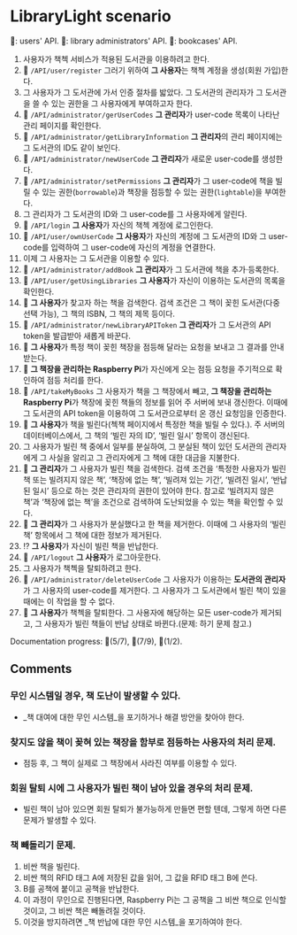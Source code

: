 # LibraryLight scenario

:small_orange_diamond:: users' API.
:small_blue_diamond:: library administrators' API.
:small_red_triangle:: bookcases' API.

1. 사용자가 책첵 서비스가 적용된 도서관을 이용하려고 한다.
2. :small_orange_diamond: `/API/user/register` 그러기 위하여 **그 사용자**는 책첵 계정을 생성(회원 가입)한다.
3. 그 사용자가 그 도서관에 가서 인증 절차를 밟았다. 그 도서관의 관리자가 그 도서관을 쓸 수 있는 권한을 그 사용자에게 부여하고자 한다.
4. :small_blue_diamond: `/API/administrator/gerUserCodes` **그 관리자**가 user-code 목록이 나타난 관리 페이지를 확인한다.
5. :small_blue_diamond: `/API/administrator/getLibraryInformation` **그 관리자**의 관리 페이지에는 그 도서관의 ID도 같이 보인다.
6. :small_blue_diamond: `/API/administrator/newUserCode` **그 관리자**가 새로운 user-code를 생성한다. 
7. :small_blue_diamond: `/API/administrator/setPermissions` **그 관리자**가 그 user-code에 책을 빌릴 수 있는 권한(`borrowable`)과 책장을 점등할 수 있는 권한(`lightable`)을 부여한다.
8. 그 관리자가 그 도서관의 ID와 그 user-code를 그 사용자에게 알린다.
9. :small_orange_diamond: `/API/login` **그 사용자**가 자신의 책첵 계정에 로그인한다.
10. :small_orange_diamond: `/API/user/ownUserCode` **그 사용자**가 자신의 계정에 그 도서관의 ID와 그 user-code를 입력하여 그 user-code에 자신의 계정을 연결한다.
11. 이제 그 사용자는 그 도서관을 이용할 수 있다.
12. :small_blue_diamond: `/API/administrator/addBook` **그 관리자**가 그 도서관에 책을 추가·등록한다.
13. :small_orange_diamond: `/API/user/getUsingLibraries` **그 사용자**가 자신이 이용하는 도서관의 목록을 확인한다.
14. :small_orange_diamond: **그 사용자**가 찾고자 하는 책을 검색한다. 검색 조건은 그 책이 꽂힌 도서관(다중 선택 가능), 그 책의 ISBN, 그 책의 제목 등이다.
15. :small_blue_diamond: `/API/administrator/newLibraryAPIToken` **그 관리자**가 그 도서관의 API token을 발급받아 새롭게 바꾼다.
16. :small_orange_diamond: **그 사용자**가 특정 책이 꽂힌 책장을 점등해 달라는 요청을 보내고 그 결과를 안내받는다.
17. :small_red_triangle: **그 책장을 관리하는 Raspberry Pi**가 자신에게 오는 점등 요청을 주기적으로 확인하여 점등 처리를 한다.
18. :small_red_triangle: `/API/takeMyBooks` 그 사용자가 책을 그 책장에서 빼고, **그 책장을 관리하는 Raspberry Pi**가 책장에 꽂힌 책들의 정보를 읽어 주 서버에 보내 갱신한다. 이때에 그 도서관의 API token을 이용하여 그 도서관으로부터 온 갱신 요청임을 인증한다.
19. :small_orange_diamond: **그 사용자**가 책을 빌린다(첵책 페이지에서 특정한 책을 빌릴 수 있다.). 주 서버의 데이터베이스에서, 그 책의 ‘빌린 자의 ID’, ‘빌린 일시’ 항목이 갱신된다.
20. 그 사용자가 빌린 책 중에서 일부를 분실하여, 그 분실된 책이 있던 도서관의 관리자에게 그 사실을 알리고 그 관리자에게 그 책에 대한 대금을 지불한다.
21. :small_blue_diamond: **그 관리자**가 그 사용자가 빌린 책을 검색한다. 검색 조건을 ‘특정한 사용자가 빌린 책 또는 빌려지지 않은 책’, ‘책장에 없는 책’, ‘빌려져 있는 기간’, ‘빌려진 일시’, ‘반납된 일시’ 등으로 하는 것은 관리자의 권한이 있어야 한다. 참고로 ‘빌려지지 않은 책’과 ‘책장에 없는 책’을 조건으로 검색하여 도난되었을 수 있는 책을 확인할 수 있다.
22. :small_blue_diamond: **그 관리자**가 그 사용자가 분실했다고 한 책을 제거한다. 이때에 그 사용자의 ‘빌린 책’ 항목에서 그 책에 대한 정보가 제거된다.
23. :interrobang: **그 사용자**가 자신이 빌린 책을 반납한다.
24. :small_orange_diamond: `/API/logout` **그 사용자**가 로그아웃한다.
25. 그 사용자가 책첵을 탈퇴하려고 한다.
26. :small_blue_diamond: `/API/administrator/deleteUserCode` 그 사용자가 이용하는 **도서관의 관리자**가 그 사용자의 user-code를 제거한다. 그 사용자가 그 도서관에서 빌린 책이 있을 때에는 이 작업을 할 수 없다.
27. :small_orange_diamond: **그 사용자**가 책첵을 탈퇴한다. 그 사용자에 해당하는 모든 user-code가 제거되고, 그 사용자가 빌린 책들이 반납 상태로 바뀐다.(문제: 하기 문제 참고.)

Documentation progress: :small_orange_diamond:(5/7), :small_blue_diamond:(7/9), :small_red_triangle:(1/2).



## Comments

### 무인 시스템일 경우, 책 도난이 발생할 수 있다.
 - _책 대여에 대한 무인 시스템_을 포기하거나 해결 방안을 찾아야 한다.

###  찾지도 않을 책이 꽂혀 있는 책장을 함부로 점등하는 사용자의 처리 문제.
 - 점등 후, 그 책이 실제로 그 책장에서 사라진 여부를 이용할 수 있다.

### 회원 탈퇴 시에 그 사용자가 빌린 책이 남아 있을 경우의 처리 문제.
 - 빌린 책이 남아 있으면 회원 탈퇴가 불가능하게 만들면 편할 텐데, 그렇게 하면 다른 문제가 발생할 수 있다.

### 책 빼돌리기 문제.
 1. 비싼 책을 빌린다.
 2. 비싼 책의 RFID 태그 A에 저장된 값을 읽어, 그 값을 RFID 태그 B에 쓴다.
 3. B를 공책에 붙이고 공책을 반납한다.
 4. 이 과정이 무인으로 진행된다면, Raspberry Pi는 그 공책을 그 비싼 책으로 인식할 것이고, 그 비싼 책은 빼돌려질 것이다.
 5. 이것을 방지하려면 _책 반납에 대한 무인 시스템_을 포기하여야 한다.
